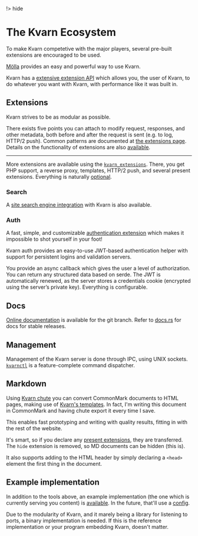 !> hide

<head>
    <title>Ecosystem | Kvarn</title>
    <meta name="permalinks" content="enabled">
    <meta name="description" content="The Kvarn ecosystem. A guide to all it's components and features.">
</head>

# The Kvarn Ecosystem

To make Kvarn competetive with the major players, several pre-built extensions are encouraged to be used.

[Mölla](/moella/) provides an easy and powerful way to use Kvarn.

Kvarn has a [extensive extension API](/extensions/) which allows you, the user of Kvarn, to do whatever you
want with Kvarn, with performance like it was built in.

## Extensions

Kvarn strives to be as modular as possible.

There exists five points you can attach to modify request, responses, and other metadata, both before and after the request is sent (e.g. to log, HTTP/2 push).
Common patterns are documented at [the extensions page](../extensions/#details).
Details on the functionality of extensions are also [available](http://localhost:8080/extensions/#the-five-ps).

---

More extensions are available using the [`kvarn_extensions`](https://doc.kvarn.org/kvarn_extensions/).
There, you get PHP support, a reverse proxy, templates, HTTP/2 push, and several present extensions.
Everything is naturally [optional](../cargo-features.).

### Search

A [site search engine integration](../search.) with Kvarn is also available.

### Auth

A fast, simple, and customizable [authentication extension](https://crates.io/crates/kvarn-auth)
which makes it impossible to shot yourself in your foot!

Kvarn auth provides an easy-to-use JWT-based authentication helper with support for persistent logins and validation servers.

You provide an async callback which gives the user a level of authorization. You can return any structured data based on serde. The JWT is automatically renewed, as the server stores a credentials cookie (encrypted using the server’s private key). Everything is configurable.

## Docs

[Online documentation](https://doc.kvarn.org) is available for the git branch.
Refer to [docs.rs](https://docs.rs/kvarn) for docs for stable releases.

## Management

Management of the Kvarn server is done through IPC, using UNIX sockets.
[`kvarnctl`](../ctl/) is a feature-complete command dispatcher.

## Markdown

Using [Kvarn chute](/chute/) you can convert CommonMark documents to HTML pages, making use of [Kvarn's templates](/features/#templates).
In fact, I'm writing this document in CommonMark and having chute export it every time I save.

This enables fast prototyping and writing with quality results, fitting in with the rest of the website.

It's smart, so if you declare any [present extensions](../extensions/#present), they are transferred. The `hide` extension is removed, so MD documents can be hidden (this is).

It also supports adding to the HTML header by simply declaring a `<head>` element the first thing in the document.

## Example implementation

In addition to the tools above, an example implementation (the one which is currently serving you content) is [available](https://github.com/Icelk/kvarn-reference/). In the future, that'll use a [config](../config.).

Due to the modularity of Kvarn, and it marely being a library for listening to ports, a binary implementation is needed. If this is the reference implementation or your program embedding Kvarn, doesn't matter.
